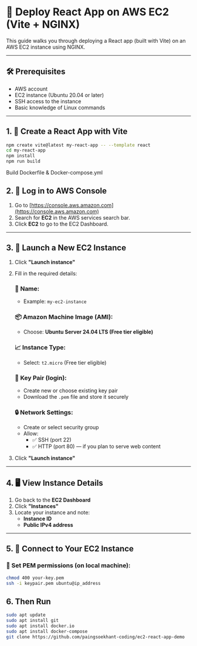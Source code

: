 # 🚀 Deploy React App on AWS EC2 (Vite + NGINX)

This guide walks you through deploying a React app (built with Vite) on an AWS EC2 instance using NGINX.

---

## 🛠 Prerequisites

- AWS account
- EC2 instance (Ubuntu 20.04 or later)
- SSH access to the instance
- Basic knowledge of Linux commands

---

## 1. 🧱 Create a React App with Vite
```bash
npm create vite@latest my-react-app -- --template react
cd my-react-app
npm install
npm run build
```
Build Dockerfile & Docker-compose.yml 

##  2. 🚪 Log in to AWS Console

1. Go to [https://console.aws.amazon.com](https://console.aws.amazon.com)
2. Search for **EC2** in the AWS services search bar.
3. Click **EC2** to go to the EC2 Dashboard.

---

## 3. 🚀 Launch a New EC2 Instance

1. Click **"Launch instance"**
2. Fill in the required details:

   ### 📄 Name:
   - Example: `my-ec2-instance`

   ### 📦 Amazon Machine Image (AMI):
   - Choose: **Ubuntu Server 24.04 LTS (Free tier eligible)**

   ### 📈 Instance Type:
   - Select: `t2.micro` (Free tier eligible)

   ### 🔐 Key Pair (login):
   - Create new or choose existing key pair
   - Download the `.pem` file and store it securely

   ### 🔒 Network Settings:
   - Create or select security group
   - Allow:
     - ✅ SSH (port 22)
     - ✅ HTTP (port 80) — if you plan to serve web content

3. Click **"Launch instance"**

---

## 4. 🖥️ View Instance Details

1. Go back to the **EC2 Dashboard**
2. Click **"Instances"**
3. Locate your instance and note:
   - **Instance ID**
   - **Public IPv4 address**

---

## 5. 🔐 Connect to Your EC2 Instance

### 🔧 Set PEM permissions (on local machine):

```bash
chmod 400 your-key.pem
ssh -i keypair.pem ubuntu@ip_address
```
## 6. Then Run 
```bash
sudo apt update
sudo apt install git 
sudo apt install docker.io
sudo apt install docker-compose
git clone https://github.com/paingsoekhant-coding/ec2-react-app-demo
```




